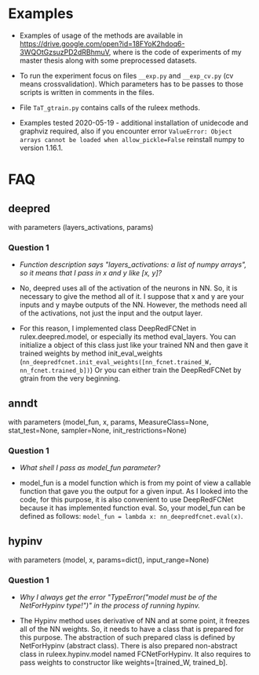 # Examples

* Examples of usage of the methods are available in https://drive.google.com/open?id=18FYoK2hdoq6-3WQOtGzsuzPD2dRBhmuV, 
where is the code of experiments of my master thesis along with some preprocessed datasets.

* To run the experiment focus on files `__exp.py` and `__exp_cv.py` (cv means crossvalidation).
Which parameters has to be passes to those scripts is written in comments in the files.

* File `TaT_gtrain.py` contains calls of the ruleex methods.

* Examples tested 2020-05-19 - additional installation of unidecode and graphviz required, also if you encounter error `ValueError: Object arrays cannot be loaded when allow_pickle=False` reinstall numpy to version 1.16.1.

# FAQ

## deepred
with parameters (layers_activations, params)

### Question 1
* *Function description says "layers_activations: a list of numpy arrays",
so it means that I pass in x and y like [x, y]?*

* No, deepred uses all of the activation of the neurons in NN. So, it is necessary to give the method all of it. I suppose that x and y are your inputs and y maybe outputs of the NN. However, the methods need all of the activations, not just the input and the output layer.

* For this reason, I implemented class DeepRedFCNet in rulex.deepred.model, or especially its method eval_layers. You can initialize a object of this class just like your trained NN and then gave it trained weights by method init_eval_weights 
(`nn_deepredfcnet.init_eval_weights([nn_fcnet.trained_W, nn_fcnet.trained_b])`)
Or you can either train the DeepRedFCNet by gtrain from the very beginning.


## anndt
with parameters (model_fun, x, params, MeasureClass=None, stat_test=None, sampler=None, init_restrictions=None)

### Question 1

* *What shell I pass as model_fun parameter?*

*   model_fun is a model function which is from my point of view a callable function that gave you the output for a given input. As I looked into the code, for this purpose, it is also convenient to use DeepRedFCNet because it has implemented function eval. So, your model_fun can be defined as follows: `model_fun = lambda x: nn_deepredfcnet.eval(x)`.

## hypinv
with parameters (model, x, params=dict(), input_range=None)

### Question 1

* *Why I always get the error "TypeError("model must be of the NetForHypinv type!")" in the process of running hypinv.*

* The Hypinv method uses derivative of NN and at some point, it freezes all of the NN weights. So, it needs to have a class that is prepared for this purpose. The abstraction of such prepared class is defined by NetForHypinv (abstract class). 
There is also prepared non-abstract class in ruleex.hypinv.model named FCNetForHypinv. It also requires to pass weights to constructor like weights=[trained_W, trained_b].
